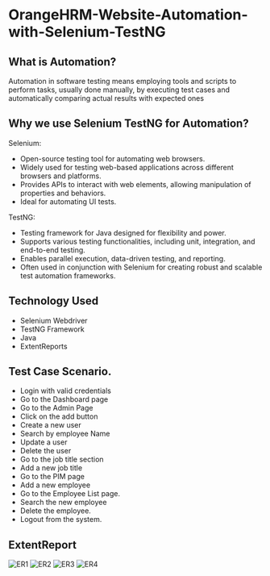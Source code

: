 #  OrangeHRM-Website-Automation-with-Selenium-TestNG

## What is Automation?


Automation in software testing means employing tools and scripts to perform tasks, usually done manually, by executing test cases and automatically comparing actual results with expected ones

## Why we use Selenium TestNG for Automation?
Selenium:

- Open-source testing tool for automating web browsers.
- Widely used for testing web-based applications across different browsers and platforms.
- Provides APIs to interact with web elements, allowing manipulation of properties and behaviors.
- Ideal for automating UI tests.

TestNG:

- Testing framework for Java designed for flexibility and power.
- Supports various testing functionalities, including unit, integration, and end-to-end testing.
- Enables parallel execution, data-driven testing, and reporting.
- Often used in conjunction with Selenium for creating robust and scalable test automation frameworks.

## Technology Used

- Selenium Webdriver
- TestNG Framework
- Java
- ExtentReports

## Test Case Scenario.

- Login with valid credentials
- Go to the Dashboard page
- Go to the Admin Page
- Click on the add button
- Create a new user
- Search by employee Name
- Update a user
- Delete the user
- Go to the job title section
- Add a new job title
- Go to the PIM page
- Add a new employee
- Go to the Employee List page.
- Search the new employee
- Delete the employee.
- Logout from the system.


## ExtentReport

![ER1](https://github.com/ObidulKadir/OrangeHrmWebAutomationWithSelenium_POM/assets/39410598/e2f379bb-52f9-4102-b7cd-189c39245c34)
![ER2](https://github.com/ObidulKadir/OrangeHrmWebAutomationWithSelenium_POM/assets/39410598/0d135e48-821f-4a1b-8499-6cd0c2095d9b)
![ER3](https://github.com/ObidulKadir/OrangeHrmWebAutomationWithSelenium_POM/assets/39410598/382a8e04-4703-4141-891e-159ddb5815f0)
![ER4](https://github.com/ObidulKadir/OrangeHrmWebAutomationWithSelenium_POM/assets/39410598/653b4207-b1d6-4f89-9b49-bb0107dcc843)

